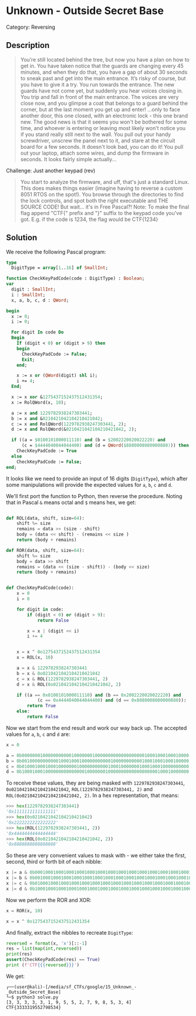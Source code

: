 # Unknown - Outside Secret Base
Category: Reversing

## Description

> You’re still located behind the tree, but now you have a plan on how to get in. You have taken notice that the guards are changing every 45 minutes, and when they do that, you have a gap of about 30 seconds to sneak past and get into the main entrance. It’s risky of course, but you have to give it a try. You run towards the entrance. The new guards have not come yet, but suddenly you hear voices closing in. You trip and fall in front of the main entrance. The voices are very close now, and you glimpse a coat that belongs to a guard behind the corner, but at the last moment you get up and enter! ...only to face another door, this one closed, with an electronic lock - this one brand new. The good news is that it seems you won't be bothered for some time, and whoever is entering or leaving most likely won't notice you if you stand really still next to the wall. You pull out your handy screwdriver, unscrew the panel next to it, and stare at the circuit board for a few seconds. It doesn't look bad, you can do it! You pull out your laptop, attach some wires, and dump the firmware in seconds. It looks fairly simple actually...
> 
Challenge: Just another keypad (rev)
> 
> You start to analyze the firmware, and uff, that's just a standard Linux. This does makes things easier (imagine having to reverse a custom 8051 RTOS on the spot!). You browse through the directories to find the lock controls, and spot both the right executable and THE SOURCE CODE! But wait... it's in Free Pascal?! Note: To make the final flag append "CTF{" prefix and "}" suffix to the keypad code you've got. E.g. if the code is 1234, the flag would be CTF{1234}

## Solution

We receive the following Pascal program:

```pascal
type
  DigitType = array[1..16] of SmallInt;

function CheckKeyPadCode(code : DigitType) : Boolean;
var
  digit : SmallInt;
  i : SmallInt;
  x, a, b, c, d : QWord;

begin
  x := 0;
  i := 0;

  For digit In code Do
  Begin
    If (digit < 0) or (digit > 9) then
    begin
      CheckKeyPadCode := False;
      Exit;
    end;

    x := x or (QWord(digit) shl i);
    i += 4;
  End;

  x := x xor &1275437152437512431354;
  x := RolQWord(x, 10);

  a := x and 1229782938247303441;
  b := x and &0210421042104210421042;
  c := x and RolQWord(1229782938247303441, 2);
  d := x and RolQWord(&0210421042104210421042, 2);

  if ((a = $0100101000011110) and (b = $2002220020022220) and
      (c = $4444040044044400) and (d = QWord($8880008080000880))) then
    CheckKeyPadCode := True
  else
    CheckKeyPadCode := False;
end;
```

It looks like we need to provide an input of 16 digits (`DigitType`), which after some manipulations will provide the expected values for `a`, `b`, `c` and `d`.

We'll first port the function to Python, then reverse the procedure. Noting that in Pascal `&` means octal and `$` means hex, we get:

```python

def ROL(data, shift, size=64):
    shift %= size
    remains = data >> (size - shift)
    body = (data << shift) - (remains << size )
    return (body + remains)

def ROR(data, shift, size=64):
    shift %= size
    body = data >> shift
    remains = (data << (size - shift)) - (body << size)
    return (body + remains)


def CheckKeyPadCode(code):
    x = 0
    i = 0

    for digit in code:
        if (digit < 0) or (digit > 9):
            return False

        x = x | (digit << i)
        i += 4


    x = x ^ 0o1275437152437512431354
    x = ROL(x, 10)

    a = x & 1229782938247303441
    b = x & 0o0210421042104210421042
    c = x & ROL(1229782938247303441, 2)
    d = x & ROL(0o0210421042104210421042, 2)

    if ((a == 0x0100101000011110) and (b == 0x2002220020022220) and
            (c == 0x4444040044044400) and (d == 0x8880008080000880)):
        return True
    else:
        return False
```

Now we start from the end result and work our way back up. The accepted values for  `a`, `b`, `c` and `d` are:

```python
x = 0

a = 0b0000000100000000000100000001000000000000000000010001000100010000 # 0x0100101000011110
b = 0b0010000000000010001000100000000000100000000000100010001000100000 # 0x2002220020022220
c = 0b0100010001000100000001000000000001000100000001000100010000000000 # 0x4444040044044400
d = 0b1000100010000000000000001000000010000000000000000000100010000000 # 0x8880008080000880
```

To receive these values, they are being masked with `1229782938247303441`, `0o0210421042104210421042`, `ROL(1229782938247303441, 2)` and `ROL(0o0210421042104210421042, 2)`. In a hex representation, that means:

```python
>>> hex(1229782938247303441)
'0x1111111111111111'
>>> hex(0o0210421042104210421042)
'0x2222222222222222'
>>> hex(ROL(1229782938247303441, 2))
'0x4444444444444444'
>>> hex(ROL(0o0210421042104210421042, 2))
'0x8888888888888888'
```

So these are very convenient values to mask with - we either take the first, second, third or forth bit of each nibble:

```python
x |= a & 0b0001000100010001000100010001000100010001000100010001000100010001 # 0x1111111111111111
x |= b & 0b0010001000100010001000100010001000100010001000100010001000100010 # 0x2222222222222222
x |= c & 0b0100010001000100010001000100010001000100010001000100010001000100 # 0x4444444444444444
x |= d & 0b1000100010001000100010001000100010001000100010001000100010001000 # 0x8888888888888888
```

Now we perform the ROR and XOR:

```python
x = ROR(x, 10)

x = x ^ 0o1275437152437512431354
```

And finally, extract the nibbles to recreate `DigitType`:

```python
reversed = format(x, 'x')[::-1]
res = list(map(int,reversed))
print(res)
assert(CheckKeyPadCode(res) == True)
print (f'CTF{{{reversed}}}')
```

We get:

```console
┌──(user@kali)-[/media/sf_CTFs/google/15_Unknown_-_Outside_Secret_Base]
└─$ python3 solve.py
[3, 3, 3, 3, 3, 1, 9, 5, 5, 2, 7, 9, 8, 5, 3, 4]
CTF{3333319552798534}
```